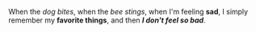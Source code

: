When the *dog bites*,
when the _bee stings_,
when I'm feeling **sad**,
I simply remember my __favorite things__,
and then **_I don't feel so bad_**.
